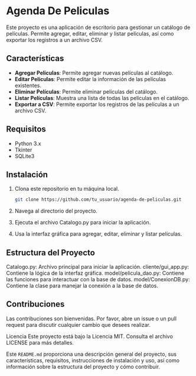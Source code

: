 # Agenda De Peliculas

Este proyecto es una aplicación de escritorio para gestionar un catálogo de películas. Permite agregar, editar, eliminar y listar películas, así como exportar los registros a un archivo CSV.

## Características

- **Agregar Películas**: Permite agregar nuevas películas al catálogo.
- **Editar Películas**: Permite editar la información de las películas existentes.
- **Eliminar Películas**: Permite eliminar películas del catálogo.
- **Listar Películas**: Muestra una lista de todas las películas en el catálogo.
- **Exportar a CSV**: Permite exportar los registros de las películas a un archivo CSV.

## Requisitos

- Python 3.x
- Tkinter
- SQLite3

## Instalación

1. Clona este repositorio en tu máquina local.
   ```bash
   git clone https://github.com/tu_usuario/agenda-de-peliculas.git

2. Navega al directorio del proyecto.

3. Ejecuta el archivo Catalogo.py para iniciar la aplicación.

4. Usa la interfaz gráfica para agregar, editar, eliminar y listar películas.

## Estructura del Proyecto

Catalogo.py: Archivo principal para iniciar la aplicación.
cliente/gui_app.py: Contiene la lógica de la interfaz gráfica.
model/pelicula_dao.py: Contiene las funciones para interactuar con la base de datos.
model/ConexionDB.py: Contiene la clase para manejar la conexión a la base de datos.

## Contribuciones

Las contribuciones son bienvenidas. Por favor, abre un issue o un pull request para discutir cualquier cambio que desees realizar.

Licencia
Este proyecto está bajo la Licencia MIT. Consulta el archivo LICENSE para más detalles.


Este `README.md` proporciona una descripción general del proyecto, sus características, requisitos, instrucciones de instalación y uso, así como información sobre la estructura del proyecto y cómo contribuir.
